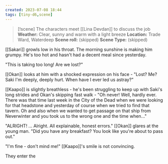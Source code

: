 ```yaml
---
created: 2023-07-08 18:44
tags: [tiny-d6,scene]
---
```

> [!scene] The characters meet [[Lina Devdan]] to discuss the job
> **Weather:** Clear, sunny and warm with a light breeze
> **Location:** Trade Ward, Waterdeep
> **Scene roll:** (skipped)
> **Scene Type:** (skipped)

[[Sakari]] growls low in his throat. The morning sunshine is making him grumpy. He's too hot and hasn't had a decent meal since yesterday.

"This is taking too long! Are we lost?"

[[Okan]] looks at him with a shocked expression on his face - "Lost? Me? Saki I'm deeply, deeply hurt. When have I ever led us astray?"

[[Kaapo]] is slightly breathless - he's been struggling to keep up with Saki's long strides and Okan's skipping fast walk - "Oh never! Well, hardly ever. There was that time last week in the City of the Dead when we were looking for that headstone and yesterday of course when we tried to find that tavern. Oh and also when we wanted to get passage on that ship from Neverwinter and you took us to the wrong one and the time when..."

"ALRIGHT! ... Alright. All explainable, honest errors." [[Okan]] glares at the young man. "Did you have any breakfast? You look like you're about to pass out."

"I'm fine - don't mind me!" [[Kaapo]]'s smile is not convincing.

They enter the 